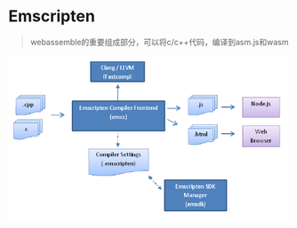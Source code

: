 # Emscripten
> webassemble的重要组成部分，可以将c/c++代码，编译到asm.js和wasm

![emscripten编译过程](emscripten编译过程.png)

